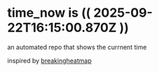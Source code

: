 # time_now is (( 2025-09-22T16:15:00.870Z ))

an automated repo that shows the currnent time

inspired by [breakingheatmap](https://github.com/breakingheatmap/breakingheatmap)